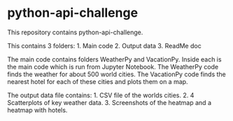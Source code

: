 # python-api-challenge

This repository contains python-api-challenge.

This contains 3 folders: 
    1. Main code
    2. Output data
    3. ReadMe doc

The main code contains folders WeatherPy and VacationPy. Inside each is the main code which is run from Jupyter Notebook.
The WeatherPy code finds the weather for about 500 world cities.
The VacationPy code finds the nearest hotel for each of these cities and plots them on a map.

The output data file contains:
    1. CSV file of the worlds cities.
    2. 4 Scatterplots of key weather data.
    3. Screenshots of the heatmap and a heatmap with hotels.

